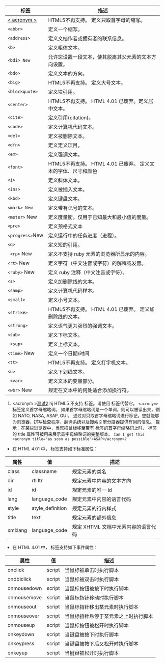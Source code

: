 | 标签           | 描述                                                          |
|----------------|---------------------------------------------------------------|
| <a href="#acronym"> &lt; acronym &gt; </a>      | HTML5不再支持。 定义只取首字母的缩写。                        |
| `<abbr>`         | 定义一个缩写。                                                |
| `<address>`      | 定义文档作者或拥有者的联系信息。                              |
| `<b>`            | 定义粗体文本。                                                |
| `<bdi> New`      | 允许您设置一段文本，使其脱离其父元素的文本方向设置。          |
| `<bdo>`          | 定义文本的方向。                                              |
| `<big>`          | HTML5不再支持。 定义大号文本。                                |
| `<blockquote> `  | 定义块引用。                                                  |
| `<center> `      | HTML5不再支持。 HTML 4.01 已废弃。定义居中文本。              |
| `<cite>`         | 定义引用(citation)。                                          |
|` <code>     `    | 定义计算机代码文本。                                          |
| `<del>  `        | 定义被删除文本。                                              |
|` <dfn> `         | 定义定义项目。                                                |
| `<em>`           | 定义强调文本。                                                |
| `<font>  `       | HTML5不再支持。 HTML 4.01 已废弃。 定义文本的字体、尺寸和颜色 |
|` <i> `           | 定义斜体文本。                                                |
|` <ins>   `       | 定义被插入文本。                                              |
|` <kbd> `         | 定义键盘文本。                                                |
| `<mark> New `    | 定义带有记号的文本。                                          |
| `<meter>` New    | 定义度量衡。仅用于已知最大和最小值的度量。                    |
| `<pre>   `       | 定义预格式文本                                                |
|` <progress> `New | 定义运行中的任务进度（进程）。                                |
| `<q>`            | 定义短的引用。                                                |
|` <rp>` New       | 定义不支持 ruby 元素的浏览器所显示的内容。                    |
| `<rt>` New       | 定义字符（中文注音或字符）的解释或发音。                      |
| `<ruby>` New     | 定义 ruby 注释（中文注音或字符）。                            |
| `<s>`            | 定义加删除线的文本。                                          |
|` <samp>  `       | 定义计算机代码样本。                                          |
| `<small>  `      | 定义小号文本。                                                |
| `<strike>`       | HTML5不再支持。 HTML 4.01 已废弃。 定义加删除线的文本。       |
|` <strong> `      | 定义语气更为强烈的强调文本。                                  |
|` <sub> `         | 定义下标文本。                                                |
|` <sup>`          | 定义上标文本。                                                |
| `<time>` New     | 定义一个日期/时间                                             |
| `<tt> `          | HTML5不再支持。 定义打字机文本。                              |
| `<u>`            | 定义下划线文本。                                              |
|` <var>`          | 定义文本的变量部分。                                          |
| `<wbr>` New      | 规定在文本中的何处适合添加换行符。                            |

1. &lt;acronym &gt;[测试2](#acronym)
<a id="acronym">hj</a>
HTML5 不支持 <acronym> 标签。请使用 <abbr> 标签代替它。
`<acronym>` 标签定义首字母缩略词。
如果首字母缩略词是一个单词，则可以被读出来，例如 NATO, NASA, ASAP, GUI。
通过对只取首字母缩略词进行标记，您就能够为浏览器、拼写检查程序、翻译系统以及搜索引擎分度器提供有用的信息。
提示：在某些浏览器中，当您把鼠标移至带有 <acronym> 标签的首字母缩略词上时，<acronym> 标签的 title 属性可被用来展示首字母缩略词的完整版本。
`Can I get this <acronym title="as soon as possible">ASAP</acronym>?`

- 在 HTML 4.01 中，<acronym> 标签支持如下标准属性：
  
| 属性     | 值               | 描述                                |
|----------|------------------|-------------------------------------|
| class    | classname        | 规定元素的类名                      |
| dir      | rtl ltr          | 规定元素中内容的文本方向            |
| id       | id               | 规定元素的唯一 id                   |
| lang     | language_code    | 规定元素中内容的语言代码            |
| style    | style_definition | 规定元素的行内样式                  |
| title    | text             | 规定元素的额外信息                  |
| xml:lang | language_code    | 规定 XHTML 文档中元素内容的语言代码 |

- 在 HTML 4.01 中，<acronym> 标签支持如下事件属性：
  
| 属性        | 值     | 描述                                 |
|-------------|--------|--------------------------------------|
| onclick     | script | 当鼠标被单击时执行脚本               |
| ondblclick  | script | 当鼠标被双击时执行脚本               |
| onmousedown | script | 当鼠标按钮被按下时执行脚本           |
| onmousemove | script | 当鼠标指针移动时执行脚本             |
| onmouseout  | script | 当鼠标指针移出某元素时执行脚本       |
| onmouseover | script | 当鼠标指针悬停于某元素之上时执行脚本 |
| onmouseup   | script | 当鼠标按钮被松开时执行脚本           |
| onkeydown   | script | 当键盘被按下时执行脚本               |
| onkeypress  | script | 当键盘被按下后又松开时执行脚本       |
| onkeyup     | script | 当键盘被松开时执行脚本               |

  
  
